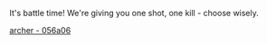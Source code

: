 It's battle time! We're giving you one shot, one kill - choose wisely.

[archer - 056a06](https://files-ctf.rars.win/challenge-files/11/056a064c0693321df2783871fb9228a5/archer)
